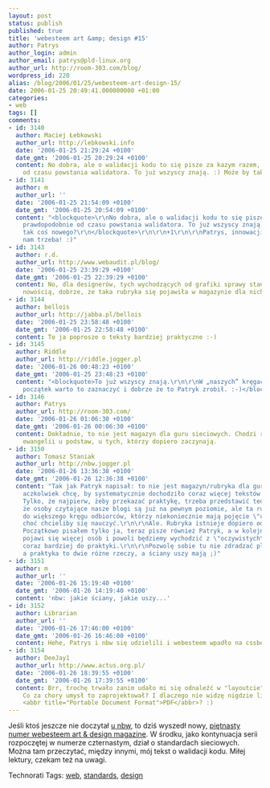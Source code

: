```yaml
---
layout: post
status: publish
published: true
title: 'webesteem art &amp; design #15'
author: Patrys
author_login: admin
author_email: patrys@pld-linux.org
author_url: http://room-303.com/blog/
wordpress_id: 220
alias: /blog/2006/01/25/webesteem-art-design-15/
date: 2006-01-25 20:49:41.000000000 +01:00
categories:
- web
tags: []
comments:
- id: 3140
  author: Maciej Łebkowski
  author_url: http://lebkowski.info
  date: '2006-01-25 21:29:24 +0100'
  date_gmt: '2006-01-25 20:29:24 +0100'
  content: No dobra, ale o walidacji kodu to się pisze za kazym razem, prawdopodobnie
    od czasu powstania walidatora. To już wszyscy znają. :) Może by tak coś nowego?
- id: 3141
  author: m
  author_url: ''
  date: '2006-01-25 21:54:09 +0100'
  date_gmt: '2006-01-25 20:54:09 +0100'
  content: "<blockquote>\r\nNo dobra, ale o walidacji kodu to się pisze za kazym razem,
    prawdopodobnie od czasu powstania walidatora. To już wszyscy znają. :) Może by
    tak coś nowego?\r\n</blockquote>\r\n\r\n+1\r\n\r\nPatrys, innowacji, kurna, wszystkim
    nam trzeba! :)"
- id: 3143
  author: r.d.
  author_url: http://www.webaudit.pl/blog/
  date: '2006-01-25 23:39:29 +0100'
  date_gmt: '2006-01-25 22:39:29 +0100'
  content: No, dla designerów, tych wychodzących od grafiki sprawy standardów są wciąż
    nowością, dobrze, że taka rubryka się pojawiła w magazynie dla nich. :)
- id: 3144
  author: bellois
  author_url: http://jabba.pl/bellois
  date: '2006-01-25 23:58:48 +0100'
  date_gmt: '2006-01-25 22:58:48 +0100'
  content: To ja poprosze o teksty bardziej praktyczne :-)
- id: 3145
  author: Riddle
  author_url: http://riddle.jogger.pl
  date: '2006-01-26 00:48:23 +0100'
  date_gmt: '2006-01-25 23:48:23 +0100'
  content: "<blockquote>To już wszyscy znają.\r\n\r\nW „naszych” kręgach - tak. Na
    początek warto to zaznaczyć i dobrze że to Patryk zrobił. :-)</blockquote>"
- id: 3146
  author: Patrys
  author_url: http://room-303.com/
  date: '2006-01-26 01:06:30 +0100'
  date_gmt: '2006-01-26 00:06:30 +0100'
  content: Dokładnie, to nie jest magazyn dla guru sieciowych. Chodzi raczej o krzewienie
    ewangelii u podstaw, u tych, którzy dopiero zaczynają.
- id: 3150
  author: Tomasz Staniak
  author_url: http://nbw.jogger.pl
  date: '2006-01-26 13:36:38 +0100'
  date_gmt: '2006-01-26 12:36:38 +0100'
  content: "Tak jak Patryk napisał: to nie jest magazyn/rubryka dla guru sieciowych,
    aczkolwiek chcę, by systematycznie dochodziło coraz więcej tekstów praktycznych.
    Tylko, że najpierw, żeby przekazać praktykę, trzeba przedstawić teorię i ja wiem,
    że osoby czytające nasze blogi są już na pewnym poziomie, ale ta rubryka trafia
    do większego kręgu odbiorców, którzy niekoniecznie mają pojęcie \"o co biega\",
    choć chcieliby się nauczyć.\r\n\r\nAle. Rubryka istnieje dopiero od dwóch numerów.
    Początkowo pisałem tylko ja, teraz pisze również Patryk, a w kolejnym numerze
    pojawi się więcej osób i powoli będziemy wychodzić z \"oczywistych\" rzeczy, przechodząc
    coraz bardziej do praktyki.\r\n\r\nPozwolę sobie tu nie zdradzać planów, bo teoria
    a praktyka to dwie różne rzeczy, a ściany uszy mają ;)"
- id: 3151
  author: m
  author_url: ''
  date: '2006-01-26 15:19:40 +0100'
  date_gmt: '2006-01-26 14:19:40 +0100'
  content: 'nbw: jakie ściany, jakie uszy...'
- id: 3152
  author: Librarian
  author_url: ''
  date: '2006-01-26 17:46:00 +0100'
  date_gmt: '2006-01-26 16:46:00 +0100'
  content: Hehe, Patrys i nbw się udzielili i webesteem wpadło na cssbeauty?
- id: 3154
  author: DeeJay1
  author_url: http://www.actus.org.pl/
  date: '2006-01-26 18:39:55 +0100'
  date_gmt: '2006-01-26 17:39:55 +0100'
  content: Brr, trochę trwało zanim udało mi się odnaleźć w "layoutcie" tego magazynu.
    Co za chory umysł to zaprojektował? I dlaczego nie widzę nigdzie linka do dokumentu
    <abbr title="Portable Document Format">PDF</abbr>? :)
---
```

<p>Jeśli ktoś jeszcze nie doczytał <a href="http://nbw.jogger.pl/comment.php?eid=184086">u nbw</a>, to dziś wyszedł nowy, <a href="http://art.webesteem.pl/15/">piętnasty numer webesteem art &amp; design magazine</a>. W środku, jako kontynuacja serii rozpoczętej w numerze czternastym, dział o standardach sieciowych. Można tam przeczytać, między innymi, mój tekst o walidacji kodu. Miłej lektury, czekam też na uwagi.</p>

Technorati Tags: <a href="http://technorati.com/tag/web" rel="tag">web</a>, <a href="http://technorati.com/tag/standards" rel="tag">standards</a>, <a href="http://technorati.com/tag/design" rel="tag">design</a>
